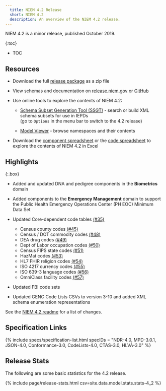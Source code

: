 ```yaml
---
  title: NIEM 4.2 Release
  short: NIEM 4.2
  description: An overview of the NIEM 4.2 release.
---
```


NIEM 4.2 is a minor release, published October 2019.

{:toc}
- TOC

## Resources

- Download the full [release package](https://github.com/NIEM/NIEM-Releases/archive/niem-4.2.zip) as a zip file

- View schemas and documentation on [release.niem.gov](https://release.niem.gov/niem/4.2) or [GitHub](https://github.com/NIEM/NIEM-Releases/tree/niem-4.2)

- Use online tools to explore the contents of NIEM 4.2:

  - [Schema Subset Generation Tool (SSGT)](https://tools.niem.gov/niemtools/ssgt/index.iepd) - search or build XML schema subsets for use in IEPDs
    <br/><span class="text-muted">(go to `Options` in the menu bar to switch to the 4.2 release)</span>

  - [Model Viewer](https://niem.github.io/model/) - browse namespaces and their contents

- Download the [component spreadsheet](https://release.niem.gov/niem/4.2/niem-4.2.xlsx) or the [code spreadsheet](https://release.niem.gov/niem/4.2/niem-4.2-codes.xlsx) to explore the contents of NIEM 4.2 in Excel

## Highlights

{:.box}
- Added and updated DNA and pedigree components in the **Biometrics** domain

- Added components to the **Emergency Management** domain to support the Public Health Emergency Operations Center (PH EOC) Minimum Data Set

- Updated Core-dependent code tables [(#35)](https://github.com/NIEM/NIEM-Releases/issues/35)
  - Census county codes [(#45)](https://github.com/NIEM/NIEM-Releases/issues/45)
  - Census / DOT commodity codes [(#48)](https://github.com/NIEM/NIEM-Releases/issues/48)
  - DEA drug codes [(#49)](https://github.com/NIEM/NIEM-Releases/issues/49)
  - Dept of Labor occupation codes [(#50)](https://github.com/NIEM/NIEM-Releases/issues/50)
  - Census FIPS state codes [(#51)](https://github.com/NIEM/NIEM-Releases/issues/51)
  - HazMat codes [(#53)](https://github.com/NIEM/NIEM-Releases/issues/53)
  - HL7 FHIR religion codes [(#54)](https://github.com/NIEM/NIEM-Releases/issues/54)
  - ISO 4217 currency codes [(#55)](https://github.com/NIEM/NIEM-Releases/issues/55)
  - ISO 639-3 language codes [(#56)](https://github.com/NIEM/NIEM-Releases/issues/56)
  - OmniClass facility codes [(#57)](https://github.com/NIEM/NIEM-Releases/issues/57)

- Updated FBI code sets

- Updated GENC Code Lists CSVs to version 3-10 and added XML schema enumeration representations

See the [NIEM 4.2 readme](https://github.com/NIEM/NIEM-Releases/blob/niem-4.2/README.md) for a list of changes.

## Specification Links

{% include specs/specification-list.html specIDs = "NDR-4.0, MPD-3.0.1, JSON-4.0, Conformance-3.0, CodeLists-4.0, CTAS-3.0, HLVA-3.0" %}

## Release Stats

The following are some basic statistics for the 4.2 release.

{% include page/release-stats.html csv=site.data.model.stats.stats-4_2 %}

<br/>
